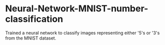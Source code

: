 # Neural-Network-MNIST-number-classification

Trained a neural network to classify images representing either '5's or '3's from the MNIST dataset.
